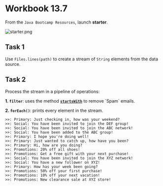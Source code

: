 # Workbook 13.7

From the `Java Bootcamp Resources`, launch **starter**.

![starter.png](https://firebasestorage.googleapis.com/v0/b/learnthepart-75aed.appspot.com/o/images%2F87bced44-2cd9-4db0-9a76-22125c478254?alt=media&token=7dc717de-b9d3-40c6-9ec2-32908aa28976)

## Task 1

Use `Files.lines(path)` to create a stream of `String` elements from the data source.

## Task 2

Process the stream in a pipeline of operations:

**1. `filter`**: uses the method [**`startsWith`**](https://docs.oracle.com/en/java/javase/17/docs/api/java.base/java/lang/String.html#startsWith(java.lang.String)) to remove `Spam` emails.

**2. `forEach()`**: prints every element in the stream.

```
>>: Primary: Just checking in, how was your weekend?
>>: Social: You have been invited to join the DEF group!
>>: Social: You have been invited to join the ABC network!
>>: Social: You have been added to the ABC group!
>>: Primary: I hope you're doing well!
>>: Primary: Just wanted to catch up, how have you been?
>>: Primary: Hi, how are you doing?
>>: Promotions: 20% off all shoes!
>>: Promotions: Get a free gift with your next purchase!
>>: Social: You have been invited to join the XYZ network!
>>: Social: You have a new follower on XYZ!
>>: Primary: How has your week been going?
>>: Promotions: 50% off your first purchase!
>>: Promotions: 10% off your next vacation!
>>: Promotions: New clearance sale at XYZ store!
```

